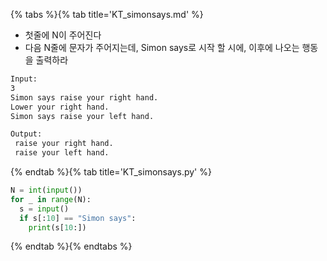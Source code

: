 {% tabs %}{% tab title='KT_simonsays.md' %}

* 첫줄에 N이 주어진다
* 다음 N줄에 문자가 주어지는데, Simon says로 시작 할 시에, 이후에 나오는 행동을 출력하라

```txt
Input:
3
Simon says raise your right hand.
Lower your right hand.
Simon says raise your left hand.

Output:
 raise your right hand.
 raise your left hand.
```

{% endtab %}{% tab title='KT_simonsays.py' %}

```py
N = int(input())
for _ in range(N):
  s = input()
  if s[:10] == "Simon says":
    print(s[10:])
```

{% endtab %}{% endtabs %}
